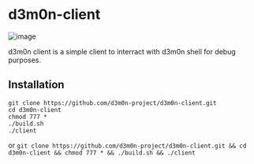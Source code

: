 # d3m0n-client
![image](https://github.com/d3m0n-project/d3m0n-client/assets/71982379/48cc206f-dceb-4bfc-834d-4e6e2bb449c4)


d3m0n client is a simple client to interract with d3m0n shell for debug purposes.

## Installation
```
git clone https://github.com/d3m0n-project/d3m0n-client.git
cd d3m0n-client
chmod 777 *
./build.sh
./client   
```
or
`git clone https://github.com/d3m0n-project/d3m0n-client.git && cd d3m0n-client && chmod 777 * && ./build.sh && ./client`

